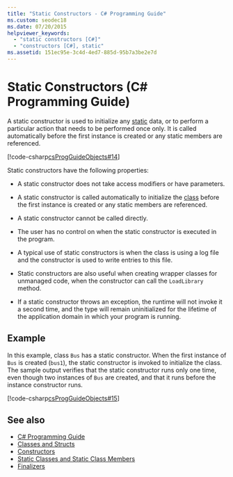 ```yaml
---
title: "Static Constructors - C# Programming Guide"
ms.custom: seodec18
ms.date: 07/20/2015
helpviewer_keywords: 
  - "static constructors [C#]"
  - "constructors [C#], static"
ms.assetid: 151ec95e-3c4d-4ed7-885d-95b7a3be2e7d
---
```

# Static Constructors (C# Programming Guide)
A static constructor is used to initialize any [static](../../../csharp/language-reference/keywords/static.md) data, or to perform a particular action that needs to be performed once only. It is called automatically before the first instance is created or any static members are referenced.  
  
 [!code-csharp[csProgGuideObjects#14](../../../csharp/programming-guide/classes-and-structs/codesnippet/CSharp/static-constructors_1.cs)]  
  
 Static constructors have the following properties:  
  
-   A static constructor does not take access modifiers or have parameters.  
  
-   A static constructor is called automatically to initialize the [class](../../../csharp/language-reference/keywords/class.md) before the first instance is created or any static members are referenced.  
  
-   A static constructor cannot be called directly.  
  
-   The user has no control on when the static constructor is executed in the program.  
  
-   A typical use of static constructors is when the class is using a log file and the constructor is used to write entries to this file.  
  
-   Static constructors are also useful when creating wrapper classes for unmanaged code, when the constructor can call the `LoadLibrary` method.  
  
-   If a static constructor throws an exception, the runtime will not invoke it a second time, and the type will remain uninitialized for the lifetime of the application domain in which your program is running.  
  
## Example  
 In this example, class `Bus` has a static constructor. When the first instance of `Bus` is created (`bus1`), the static constructor is invoked to initialize the class. The sample output verifies that the static constructor runs only one time, even though two instances of `Bus` are created, and that it runs before the instance constructor runs.  
  
 [!code-csharp[csProgGuideObjects#15](../../../csharp/programming-guide/classes-and-structs/codesnippet/CSharp/static-constructors_2.cs)]  
  
## See also

- [C# Programming Guide](../../../csharp/programming-guide/index.md)
- [Classes and Structs](../../../csharp/programming-guide/classes-and-structs/index.md)
- [Constructors](../../../csharp/programming-guide/classes-and-structs/constructors.md)
- [Static Classes and Static Class Members](../../../csharp/programming-guide/classes-and-structs/static-classes-and-static-class-members.md)
- [Finalizers](../../../csharp/programming-guide/classes-and-structs/destructors.md)
